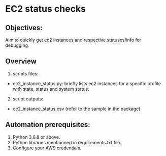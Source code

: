 # EC2 status checks 

## Objectives:
Aim to quickly get ec2 instances and respective statuses/info for debugging.

## Overview

1. scripts files:
- ec2_instance_status.py: briefly lists ec2 instances for a specific profile with state, status and system status.


2. script outputs:
- ec2_instance_status.csv (refer to the sample in the package)


## Automation prerequisites:
1. Python 3.6.8 or above.
2. Python libraries mentionned in requirements.txt file.
3. Configure your AWS credentials.

